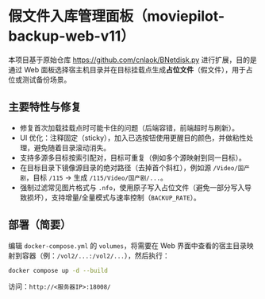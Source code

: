 # 假文件入库管理面板（moviepilot-backup-web-v11）

本项目基于原始仓库 https://github.com/cnlaok/BNetdisk.py 进行扩展，目的是通过 Web 面板选择宿主机目录并在目标挂载点生成**占位文件**（假文件），用于占位或测试备份场景。

## 主要特性与修复
- 修复首次加载挂载点时可能卡住的问题（后端容错，前端超时与刷新）。
- UI 优化：注释固定（sticky），加入已选按钮使用更醒目的颜色，并做粘性处理，避免随着目录滚动消失。
- 支持多源多目标按索引配对，目标可重复（例如多个源映射到同一目标）。
- 在目标目录下镜像源目录的绝对路径（去掉首个斜杠），例如源 `/Video/国产剧`，目标 `/115` → 生成 `/115/Video/国产剧/...`。
- 强制过滤常见图片格式与 `.nfo`，使用原子写入占位文件（避免一部分写入导致损坏），支持增量/全量模式与速率控制（`BACKUP_RATE`）。

## 部署（简要）
编辑 `docker-compose.yml` 的 `volumes`，将需要在 Web 界面中查看的宿主目录映射到容器（例：`/vol2/...:/vol2/...`），然后执行：
```bash
docker compose up -d --build
```

访问：`http://<服务器IP>:18008/`
